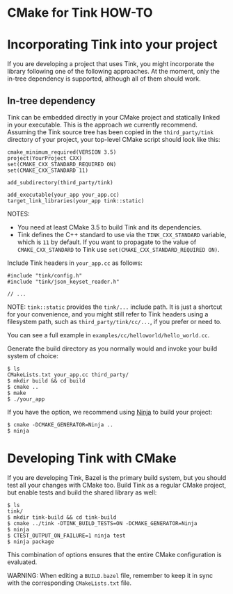 # CMake for Tink HOW-TO

# Incorporating Tink into your project

If you are developing a project that uses Tink, you might incorporate the
library following one of the following approaches. At the moment, only the
in-tree dependency is supported, although all of them should work.

## In-tree dependency

Tink can be embedded directly in your CMake project and statically linked in
your executable. This is the approach we currently recommend. Assuming the Tink
source tree has been copied in the `third_party/tink` directory of your project,
your top-level CMake script should look like this:

    cmake_minimum_required(VERSION 3.5)
    project(YourProject CXX)
    set(CMAKE_CXX_STANDARD_REQUIRED ON)
    set(CMAKE_CXX_STANDARD 11)

    add_subdirectory(third_party/tink)

    add_executable(your_app your_app.cc)
    target_link_libraries(your_app tink::static)

NOTES:

*   You need at least CMake 3.5 to build Tink and its dependencies.
*   Tink defines the C++ standard to use via the `TINK_CXX_STANDARD` variable,
    which is `11` by default. If you want to propagate to the value of
    `CMAKE_CXX_STANDARD` to Tink use `set(CMAKE_CXX_STANDARD_REQUIRED ON)`.

Include Tink headers in `your_app.cc` as follows:

    #include "tink/config.h"
    #include "tink/json_keyset_reader.h"

    // ...

NOTE: `tink::static` provides the `tink/...` include path. It is just a shortcut
for your convenience, and you might still refer to Tink headers using a
filesystem path, such as `third_party/tink/cc/...`, if you prefer or need to.

You can see a full example in `examples/cc/helloworld/hello_world.cc`.

Generate the build directory as you normally would and invoke your build system
of choice:

    $ ls
    CMakeLists.txt your_app.cc third_party/
    $ mkdir build && cd build
    $ cmake ..
    $ make
    $ ./your_app

If you have the option, we recommend using [Ninja](https://ninja-build.org/) to
build your project:

    $ cmake -DCMAKE_GENERATOR=Ninja ..
    $ ninja


# Developing Tink with CMake

If you are developing Tink, Bazel is the primary build system, but you should
test all your changes with CMake too. Build Tink as a regular CMake project, but
enable tests and build the shared library as well:

    $ ls
    tink/
    $ mkdir tink-build && cd tink-build
    $ cmake ../tink -DTINK_BUILD_TESTS=ON -DCMAKE_GENERATOR=Ninja
    $ ninja
    $ CTEST_OUTPUT_ON_FAILURE=1 ninja test
    $ ninja package

This combination of options ensures that the entire CMake configuration is
evaluated.

WARNING: When editing a `BUILD.bazel` file, remember to keep it in sync with the
corresponding `CMakeLists.txt` file.
